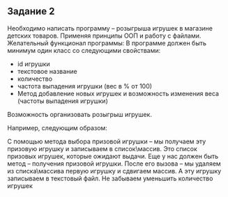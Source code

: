 ## Задание 2
Необходимо написать программу – розыгрыша игрушек в магазине детских товаров.
Применяя принципы ООП и работу с файлами.
Желательный функционал программы:
В программе должен быть минимум один класс со следующими свойствами:

+ id игрушки 
+ текстовое название 
+ количество 
+ частота выпадения игрушки (вес в % от 100) 
+ Метод добавление новых игрушек и возможность изменения веса (частоты выпадения игрушки)

Возможность организовать розыгрыш игрушек.

Например, следующим образом:

С помощью метода выбора призовой игрушки – мы получаем эту призовую игрушку и записываем в список\массив. 
Это список призовых игрушек, которые ожидают выдачи. Еще у нас должен быть метод – получения призовой игрушки. 
После его вызова – мы удаляем из списка\массива первую игрушку и сдвигаем массив. А эту игрушку записываем в текстовый файл. Не забываем уменьшить количество игрушек